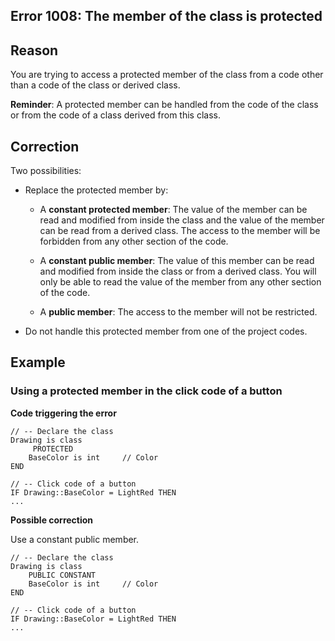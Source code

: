 
## Error 1008: The member of the class is protected
			



<a name="NOTE1"></a>
<a name="NOTE1_1"></a>


## Reason
<a name="reason_ELTTEXTE000092"></a>
You are trying to access a protected member of the class from a code other than a code of the class or derived class.

**Reminder**: A protected member can be handled from the code of the class or from the code of a class derived from this class.

<a name="NOTE2"></a>
<a name="NOTE2_1"></a>


## Correction
<a name="correction_ELTTEXTE000116"></a>
Two possibilities:

- Replace the protected member by:

	- A **constant protected member**: The value of the member can be read and modified from inside the class and the value of the member can be read from a derived class. The access to the member will be forbidden from any other section of the code.

	- A **constant public member**: The value of this member can be read and modified from inside the class or from a derived class. You will only be able to read the value of the member from any other section of the code.

	- A **public member**: The access to the member will not be restricted.




- Do not handle this protected member from one of the project codes.




<a name="NOTE3"></a>
<a name="NOTE3_1"></a>


## Example
<a name="example_ELTTEXTE000140"></a>


### Using a protected member in the click code of a button
<a name="using_protected_member_the_click_code_button_ELTPARAGRAPHE000034"></a>

**Code triggering the error** 


```wl
// -- Declare the class
Drawing is class
	 PROTECTED
	BaseColor is int	 // Color
END
 
// -- Click code of a button 
IF Drawing::BaseColor = LightRed THEN
...
```




**Possible correction**

Use a constant public member.


```wl
// -- Declare the class
Drawing is class
	PUBLIC CONSTANT
	BaseColor is int	 // Color
END
 
// -- Click code of a button 
IF Drawing::BaseColor = LightRed THEN 
...
```



